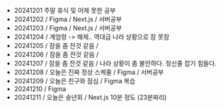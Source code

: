 - 20241201 주말 휴식 및 어제 못한 공부
- 20241202 / Figma / Next.js / 서버공부
- 20241203 / Figma / Next.js / 서버공부
- 20241204 / 계엄령 -> 해제.. 역대급 나라 상황으로 잠 못잠
- 20241205 / 잠을 좀 잔것 같음 /
- 20241206 / 잠을 좀 잔것 같음 /
- 20241207 / 잠을 좀 잔것 같음 / 나라 상황이 좀 불안하다. 정신줄 잡기 힘들다.
- 20241208 / 오늘은 진짜 정상 스케줄 / Figma / 서버공부
- 20241209 / 오늘은 친구와 점심 / Figma 복습
- 20241210 / Figma
- 20241211 / 오늘은 송년회 / Next.js 10분 정도 (23분짜리)
